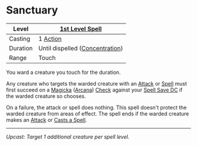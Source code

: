 # Sanctuary

| Level    | [1st Level Spell](1st%20Level%20Spells.md)                            |
| -------- | --------------------------------------------------------------------- |
| Casting  | 1 [Action](../../../../Game%20Procedures/Core%20Procedures/Action.md) |
| Duration | Until dispelled ([Concentration](../../Concentration.md))             |
| Range    | Touch                                                                 |

You ward a creature you touch for the duration.

Any creature who targets the warded creature with an [Attack](../../../../Game%20Procedures/Combat/Attack.md) or [Spell](../../../Spells.md) must first succeed on a [Magicka](../../../../Player%20Characters/Attributes/Magicka.md) ([Arcana](../../../../Player%20Characters/Skills/Primary%20Skills/Arcana.md)) [Check](../../../../Game%20Procedures/Core%20Procedures/Check.md) against your [Spell Save DC](../../../Spellcasting/Spell%20Save%20DC.md) if the warded creature so chooses.

On a failure, the attack or spell does nothing. This spell doesn't protect the warded creature from areas of effect. The spell ends if the warded creature makes an [Attack](../../../../Game%20Procedures/Combat/Attack.md) or [Casts a Spell](../../../Spellcasting/Spellcasting.md#Cast%20a%20Spell).

---
*Upcast: Target 1 additional creature per spell level.*

